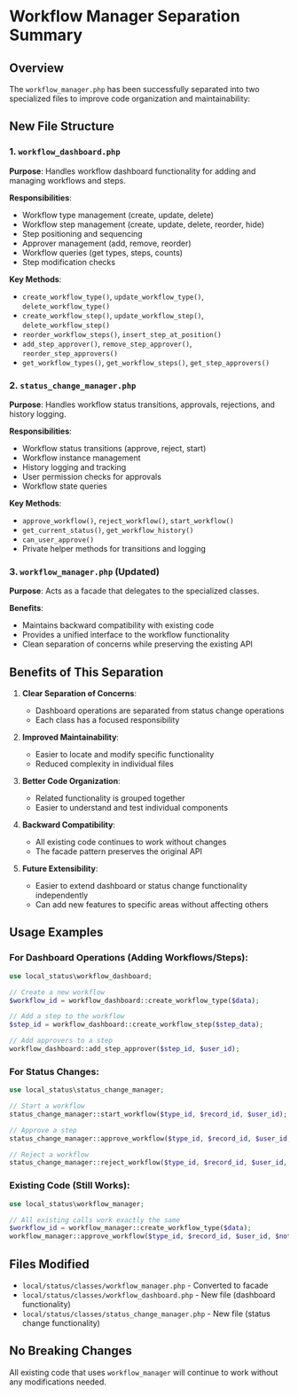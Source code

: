 # Workflow Manager Separation Summary

## Overview
The `workflow_manager.php` has been successfully separated into two specialized files to improve code organization and maintainability:

## New File Structure

### 1. `workflow_dashboard.php`
**Purpose**: Handles workflow dashboard functionality for adding and managing workflows and steps.

**Responsibilities**:
- Workflow type management (create, update, delete)
- Workflow step management (create, update, delete, reorder, hide)
- Step positioning and sequencing
- Approver management (add, remove, reorder)
- Workflow queries (get types, steps, counts)
- Step modification checks

**Key Methods**:
- `create_workflow_type()`, `update_workflow_type()`, `delete_workflow_type()`
- `create_workflow_step()`, `update_workflow_step()`, `delete_workflow_step()`
- `reorder_workflow_steps()`, `insert_step_at_position()`
- `add_step_approver()`, `remove_step_approver()`, `reorder_step_approvers()`
- `get_workflow_types()`, `get_workflow_steps()`, `get_step_approvers()`

### 2. `status_change_manager.php`
**Purpose**: Handles workflow status transitions, approvals, rejections, and history logging.

**Responsibilities**:
- Workflow status transitions (approve, reject, start)
- Workflow instance management
- History logging and tracking
- User permission checks for approvals
- Workflow state queries

**Key Methods**:
- `approve_workflow()`, `reject_workflow()`, `start_workflow()`
- `get_current_status()`, `get_workflow_history()`
- `can_user_approve()`
- Private helper methods for transitions and logging

### 3. `workflow_manager.php` (Updated)
**Purpose**: Acts as a facade that delegates to the specialized classes.

**Benefits**:
- Maintains backward compatibility with existing code
- Provides a unified interface to the workflow functionality
- Clean separation of concerns while preserving the existing API

## Benefits of This Separation

1. **Clear Separation of Concerns**: 
   - Dashboard operations are separated from status change operations
   - Each class has a focused responsibility

2. **Improved Maintainability**:
   - Easier to locate and modify specific functionality
   - Reduced complexity in individual files

3. **Better Code Organization**:
   - Related functionality is grouped together
   - Easier to understand and test individual components

4. **Backward Compatibility**:
   - All existing code continues to work without changes
   - The facade pattern preserves the original API

5. **Future Extensibility**:
   - Easier to extend dashboard or status change functionality independently
   - Can add new features to specific areas without affecting others

## Usage Examples

### For Dashboard Operations (Adding Workflows/Steps):
```php
use local_status\workflow_dashboard;

// Create a new workflow
$workflow_id = workflow_dashboard::create_workflow_type($data);

// Add a step to the workflow
$step_id = workflow_dashboard::create_workflow_step($step_data);

// Add approvers to a step
workflow_dashboard::add_step_approver($step_id, $user_id);
```

### For Status Changes:
```php
use local_status\status_change_manager;

// Start a workflow
status_change_manager::start_workflow($type_id, $record_id, $user_id);

// Approve a step
status_change_manager::approve_workflow($type_id, $record_id, $user_id, $note);

// Reject a workflow
status_change_manager::reject_workflow($type_id, $record_id, $user_id, $note);
```

### Existing Code (Still Works):
```php
use local_status\workflow_manager;

// All existing calls work exactly the same
$workflow_id = workflow_manager::create_workflow_type($data);
workflow_manager::approve_workflow($type_id, $record_id, $user_id, $note);
```

## Files Modified
- `local/status/classes/workflow_manager.php` - Converted to facade
- `local/status/classes/workflow_dashboard.php` - New file (dashboard functionality)
- `local/status/classes/status_change_manager.php` - New file (status change functionality)

## No Breaking Changes
All existing code that uses `workflow_manager` will continue to work without any modifications needed. 